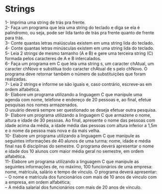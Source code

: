 # Strings <br>
1- Imprima uma string de trás pra frente.<br>
2- Faça um programa que leia uma string do
teclado e diga se ela é palíndromo, ou seja,
pode ser lida tanto de trás pra frente quanto
de frente para trás.<br>
3- Conte quantas letras maiúsculas existem em
uma string lida do teclado.<br>
4- Conte quantas letras minúsculas existem em
uma string lida do teclado.<br>
5- Leia 2 strings de mesmo tamanho (A e B) e
gere uma terceira string (C) formada pelos
caracteres de A e B intercalados.<br>
6- Faça um programa em C que leia uma string s,
um caracter chAtual, um caracter chNovo e
substitua todo caracter chAtual de s pelo
chNovo. O programa deve retornar também o
número de substituições que foram realizadas.<br>
7- Leia 2 strings e informe se são iguais e, caso
contrário, escreve-as em ordem alfabética.<br>
8- Elabore um programa utilizando a linguagem
C que manipule uma agenda com nome,
telefone e endereço de 20 pessoas e, ao final,
efetue pesquisas nos nomes armazenados.<br> O
usuário deverá sempre ser questionado se
deseja efetuar outra pesquisa.<br>
9- Elabore um programa utilizando a linguagem
C que armazene o nome, altura e idade de 30
pessoas. Ao final, apresente o nome das
pessoas com idade acima da média, a idade
média das pessoas com altura inferior a 1,5m
e o nome da pessoa mais nova e da mais
velha.<br>
10- Elabore um programa utilizando a linguagem
C que manipule as seguintes informações de
40 alunos de uma turma: nome, idade e
média final nas 6 disciplinas do semestre. O
programa deverá apresentar o nome e idade
dos 10 alunos com maior média geral no
semestre, em ordem alfabética.<br>
11- Elabore um programa utilizando a linguagem
C que manipule as seguintes informações de,
no máximo, 100 funcionários de uma
empresa: nome, matrícula, salário e tempo de
vínculo. O programa deverá apresentar:<br>
– O nome e matrícula dos funcionários com mais de
10 anos de vínculo com a empresa, em ordem
alfabética;<br>
– A média salarial dos funcionários com mais de 20
anos de vínculo.<br>
